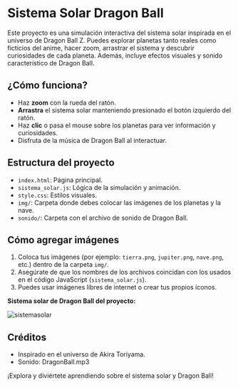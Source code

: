 # Sistema Solar Dragon Ball

Este proyecto es una simulación interactiva del sistema solar inspirada en el universo de Dragon Ball Z. Puedes explorar planetas tanto reales como ficticios del anime, hacer zoom, arrastrar el sistema y descubrir curiosidades de cada planeta. Además, incluye efectos visuales y sonido característico de Dragon Ball.

## ¿Cómo funciona?
- Haz **zoom** con la rueda del ratón.
- **Arrastra** el sistema solar manteniendo presionado el botón izquierdo del ratón.
- Haz **clic** o pasa el mouse sobre los planetas para ver información y curiosidades.
- Disfruta de la música de Dragon Ball al interactuar.

## Estructura del proyecto
- `index.html`: Página principal.
- `sistema_solar.js`: Lógica de la simulación y animación.
- `style.css`: Estilos visuales.
- `img/`: Carpeta donde debes colocar las imágenes de los planetas y la nave.
- `sonido/`: Carpeta con el archivo de sonido de Dragon Ball.

## Cómo agregar imágenes
1. Coloca tus imágenes (por ejemplo: `tierra.png`, `jupiter.png`, `nave.png`, etc.) dentro de la carpeta `img/`.
2. Asegúrate de que los nombres de los archivos coincidan con los usados en el código JavaScript (`sistema_solar.js`).
3. Puedes usar imágenes libres de internet o crear tus propios íconos.

**Sistema solar de Dragon Ball del proyecto:**

![sistemasolar](https://github.com/user-attachments/assets/8852ad09-8dab-4c41-b565-12a8c6878d1c)


## Créditos
- Inspirado en el universo de Akira Toriyama.
- Sonido: DragonBall.mp3

¡Explora y diviértete aprendiendo sobre el sistema solar y Dragon Ball!
